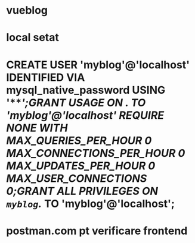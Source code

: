 # vueblog
# local setat

# CREATE USER 'myblog'@'localhost' IDENTIFIED VIA mysql_native_password USING '***';GRANT USAGE ON *.* TO 'myblog'@'localhost' REQUIRE NONE WITH MAX_QUERIES_PER_HOUR 0 MAX_CONNECTIONS_PER_HOUR 0 MAX_UPDATES_PER_HOUR 0 MAX_USER_CONNECTIONS 0;GRANT ALL PRIVILEGES ON `myblog`.* TO 'myblog'@'localhost';

# postman.com  pt verificare frontend